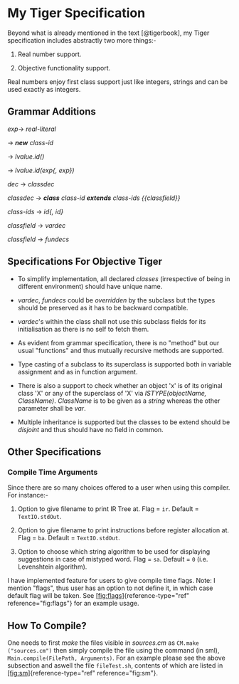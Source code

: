 My Tiger Specification
======================

Beyond what is already mentioned in the text [@tigerbook], my Tiger
specification includes abstractly two more things:-

1.  Real number support.

2.  Objective functionality support.

Real numbers enjoy first class support just like integers, strings and
can be used exactly as integers.

Grammar Additions
-----------------

$exp \rightarrow$ *real-literal*

$\rightarrow$ ***new** class-id*

$\rightarrow$ *lvalue.id()*

$\rightarrow$ *lvalue.id(exp{, exp})*

*dec* $\rightarrow$ *classdec*

*classdec* $\rightarrow$ ***class** class-id **extends** class-ids
{{classfield}}*

*class-ids* $\rightarrow$ *id{, id}*

*classfield* $\rightarrow$ *vardec*

*classfield* $\rightarrow$ *fundecs*

Specifications For Objective Tiger
----------------------------------

-   To simplify implementation, all declared *classes* (irrespective of
    being in different environment) should have unique name.

-   *vardec*, *fundecs* could be *overridden* by the subclass but the
    types should be preserved as it has to be backward compatible.

-   *vardec*'s within the class shall not use this subclass fields for
    its initialisation as there is no self to fetch them.

-   As evident from grammar specification, there is no \"method\" but
    our usual \"functions\" and thus mutually recursive methods are
    supported.

-   Type casting of a subclass to its superclass is supported both in
    variable assignment and as in function argument.

-   There is also a support to check whether an object 'x' is of its
    original class 'X' or any of the superclass of 'X' via
    *ISTYPE(objectName, ClassName)*. *ClassName* is to be given as a
    *string* whereas the other parameter shall be *var*.

-   Multiple inheritance is supported but the classes to be extend
    should be *disjoint* and thus should have no field in common.

Other Specifications
--------------------

### Compile Time Arguments

Since there are so many choices offered to a user when using this
compiler. For instance:-

1.  Option to give filename to print IR Tree at. Flag = `ir`. Default =
    `TextIO.stdOut`.

2.  Option to give filename to print instructions before register
    allocation at. Flag = `ba`. Default = `TextIO.stdOut`.

3.  Option to choose which string algorithm to be used for displaying
    suggestions in case of mistyped word. Flag = `sa`. Default = `0`
    (i.e. Levenshtein algorithm).

I have implemented feature for users to give compile time flags. Note: I
mention \"flags\", thus user has an option to not define it, in which
case default flag will be taken. See
[\[fig:flags\]](#fig:flags){reference-type="ref" reference="fig:flags"}
for an example usage.

How To Compile?
---------------

One needs to first *make* the files visible in *sources.cm* as
`CM.make ("sources.cm")` then simply compile the file using the command
(in sml), `Main.compile(FilePath, Arguments)`. For an example please see
the above subsection and aswell the file `fileTest.sh`, contents of
which are listed in [\[fig:sm\]](#fig:sm){reference-type="ref"
reference="fig:sm"}.
